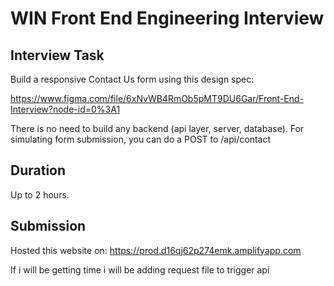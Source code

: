 # WIN Front End Engineering Interview

## Interview Task

Build a responsive Contact Us form using this design spec:

https://www.figma.com/file/6xNvWB4RmOb5pMT9DU6Gar/Front-End-Interview?node-id=0%3A1

There is no need to build any backend (api layer, server, database). For simulating form submission, you can do a POST to /api/contact

## Duration

Up to 2 hours.

## Submission
Hosted this website on: https://prod.d16qj62p274emk.amplifyapp.com

If i will be getting time i will be adding request file to trigger api
